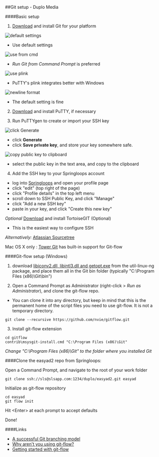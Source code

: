 ##Git setup - Duplo Media


####Basic setup

1. <a href="http://git-scm.com/downloads" target="git_duplo_dl">Download</a> and install Git for your platform

  ![default settings](images/git-scm1.png "Use default settings")
  - Use default settings

  ![use from cmd](images/git-scm2.png "Use git from Command Prompt")
  - *Run Git from Command Prompt* is preferred

  ![use plink](images/git-scm3.png "Choose PLink as SSH helper")
  - PuTTY's plink integrates better with Windows

  ![newline format](images/git-scm4.png "Set format for line endings")
  - The default setting is fine



2. <a href="http://www.chiark.greenend.org.uk/~sgtatham/putty/download.html" target="git_duplo_dl">Download</a> and install PuTTY, if necessary


3. Run PuTTYgen to create or import your SSH key

  ![click Generate](images/puttygen1.png "click Generate")
  
  - click **Generate**
  - click **Save private key**, and store your key somewhere safe.
  
  ![copy public key to clipboard](images/puttygen3.png "select the public key in the text area, and copy to the clipboard")
  - select the public key in the text area, and copy to the clipboard


4. Add the SSH key to your Springloops account
  
  - log into <a href="https://duplo.springloops.io" target="git_duplo_dl">Springloops</a> and open your profile page
  - click "edit" (top right of the page)
  - click "Profile details" in the top left menu
  - scroll down to SSH Public Key, and click "Manage"
  - click "Add a new SSH key"
  - paste in your key, and click "Create this new key"

*Optional* <a href="https://code.google.com/p/tortoisegit/wiki/Download" target="git_duplo_dl">Download</a> and install TortoiseGIT (Optional)
  - This is the easiest way to configure SSH


*Alternatively:* <a href="http://sourcetreeapp.com" target="git_duplo_dl">Atlassian Sourcetree</a>


Mac OS X only : <a href="http://www.git-tower.com/" target="git_duplo_dl">Tower Git</a> has built-in support for Git-flow




####Git-flow setup (Windows)

1. download [libiconv2.dll, libintl3.dll and getopt.exe](https://github.com/fillefrans/git-duplo-media/raw/master/bin/linux-ng.zip) from the util-linux-ng package, and place them all in the Git bin folder (typically "C:\Program Files (x86)\Git\bin")

2. Open a Command Prompt as Administrator (right-click \> *Run as Administrator*), and clone the git-flow repo.
  - You can clone it into any directory, but keep in mind that this is the permanent home of the script files you need to use git-flow. It is not a temporary directory.

  ```
  git clone --recursive https://github.com/nvie/gitflow.git
  ```

3. Install git-flow extension

  ```
  cd gitflow
  contrib\msysgit-install.cmd "C:\Program Files (x86)\Git"

  ```
  *Change "C:\Program Files (x86)\Git" to the folder where you installed Git*



####Clone the easyad2 repo from Springloops:
  
  Open a Command Prompt, and navigate to the root of your work folder

  ```
  git clone ssh://sls@slsapp.com:1234/duplo/easyad2.git easyad
  ```


  Initialize as git-flow repository

  ```
  cd easyad
  git flow init
  ```
  Hit \<Enter\> at each prompt to accept defaults


  Done!




####Links

* [A successful Git branching model](http://nvie.com/posts/a-successful-git-branching-model/)
* [Why aren't you using git-flow?](http://jeffkreeftmeijer.com/2010/why-arent-you-using-git-flow/)
* [Getting started with git-flow](http://yakiloo.com/getting-started-git-flow/)
